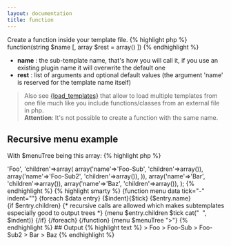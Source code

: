 ```yaml
---
layout: documentation
title: function
---
```


Create a function inside your template file.
{% highlight php %}
function(string $name [, array $rest = array() ])
{% endhighlight %}
* **name** : the sub-template name, that's how you will call it, if you use an existing plugin name it will overwrite the default one
* **rest** : list of arguments and optional default values (the argument 'name' is reserved for the template name itself)

> Also see [{load_templates}](/documentation/1.3.x/functions/load-templates.html) that allow to load multiple templates from one file much like you include functions/classes from an external file in php.  
> **Attention**: It's not possible to create a function with the same name.

## Recursive menu example
With $menuTree being this array:
{% highlight php %}
<?php
$menuTree = array(
  array('name'=>'Foo', 'children'=>array(
    array('name'=>'Foo-Sub', 'children'=>array()),
    array('name'=>'Foo-Sub2', 'children'=>array()),
  )), 
  array('name'=>'Bar', 'children'=>array()), 
  array('name'=>'Baz', 'children'=>array()), 
);
{% endhighlight %}

{% highlight smarty %}
{function menu data tick="-" indent=""}
  {foreach $data entry}
    {$indent}{$tick} {$entry.name}<br />
 
    {if $entry.children}
      {* recursive calls are allowed which makes subtemplates especially good to output trees *}
      {menu $entry.children $tick cat("&nbsp;&nbsp;", $indent)}
    {/if}
  {/foreach}
{/function}
 
{menu $menuTree ">"}
{% endhighlight %}

## Output
{% highlight text %}
> Foo
  > Foo-Sub
  > Foo-Sub2
> Bar
> Baz
{% endhighlight %}